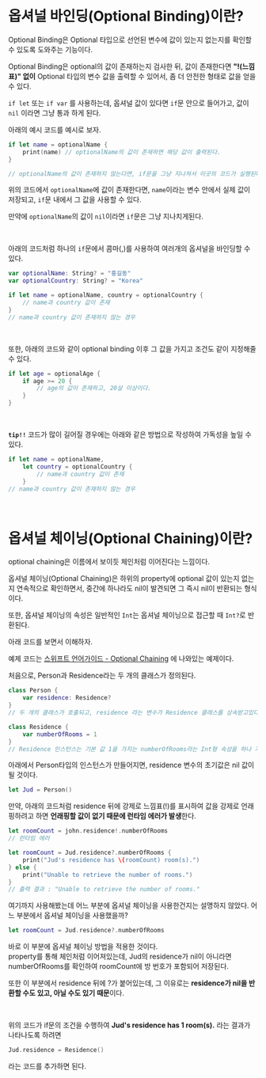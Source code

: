 # 옵셔널 바인딩(Optional Binding)이란?

Optional Binding은 Optional 타입으로 선언된 변수에 값이 있는지 없는지를 확인할 수 있도록 도와주는 기능이다.

Optional Binding은 optional의 값이 존재하는지 검사한 뒤, 값이 존재한다면 **"!(느낌표)" 없이** Optional 타입의 변수 값을 출력할 수 있어서, 좀 더 안전한 형태로 값을 얻을 수 있다.

`if let` 또는 `if var` 를 사용하는데, 옵셔널 값이 있다면 `if`문 안으로 들어가고, 값이 `nil` 이라면 그냥 통과 하게 된다.

아래의 예시 코드를 예시로 보자.
```swift
if let name = optionalName {
    print(name) // optionalName의 값이 존재하면 해당 값이 출력된다.
}

// optionalName의 값이 존재하지 않는다면, if문을 그냥 지나쳐서 이곳의 코드가 실행된다.
```

위의 코드에서 `optionalName`에 값이 존재한다면, `name`이라는 변수 안에서 실제 값이 저장되고, `if`문 내에서 그 값을 사용할 수 있다.

만약에 `optionalName`의 값이 `nil`이라면 `if`문은 그냥 지나치게된다.

<br>

아래의 코드처럼 하나의 `if`문에서 콤마(,)를 사용하여 여러개의 옵셔널을 바인딩할 수 있다.
```swift
var optionalName: String? = "홍길동"
var optionalCountry: String? = "Korea"

if let name = optionalName, country = optionalCountry {
    // name과 country 값이 존재
}
// name과 country 값이 존재하지 않는 경우
```

<br>

또한, 아래의 코드와 같이 optional binding 이후 그 값을 가지고 조건도 같이 지정해줄 수 있다.
```swift
if let age = optionalAge {
    if age >= 20 {
        // age의 값이 존재하고, 20살 이상이다.
    }
}
```

<br>

**`tip!!`** 코드가 많이 길어질 경우에는 아래와 같은 방법으로 작성하여 가독성을 높일 수 있다.
```swift
if let name = optionalName, 
    let country = optionalCountry {
        // name과 country 값이 존재
    }
// name과 country 값이 존재하지 않는 경우
```

<br>

# 옵셔널 체이닝(Optional Chaining)이란?

optional chaining은 이름에서 보이듯 체인처럼 이어진다는 느낌이다.

옵셔널 체이닝(Optional Chaining)은 하위의 property에 optional 값이 있는지 없는지 연속적으로 확인하면서, 중간에 하나라도 nil이 발견되면 그 즉시 nil이 반환되는 형식이다.


또한, 옵셔널 체이닝의 속성은 일반적인 `Int`는 옵셔널 체이닝으로 접근할 때 `Int?`로 반환된다.

아래 코드를 보면서 이해하자.

예제 코드는 [스위프트 언어가이드 - Optional Chaining](https://docs.swift.org/swift-book/LanguageGuide/OptionalChaining.html) 에 나와있는 예제이다.

처음으로, Person과 Residence라는 두 개의 클래스가 정의된다.
```swift
class Person {
    var residence: Residence?
}
// 두 개의 클래스가 호출되고, residence 라는 변수가 Residence 클래스를 상속받고있다. 또한 optional 기호 ?도 같이 작성해 주었다.

class Residence {
    var numberOfRooms = 1
}
// Residence 인스턴스는 기본 값 1을 가지는 numberOfRooms라는 Int형 속성을 하나 가지게 된다.
```

아래에서 Person타입의 인스턴스가 만들어지면, residence 변수의 초기값은 nil 값이 될 것이다.

```swift
let Jud = Person()
```

만약, 아래의 코드처럼 residence 뒤에 강제로 느낌표(!)를 표시하여 값을 강제로 언래핑하려고 하면 **언래핑할 값이 없기 때문에 런타임 에러가 발생**한다.

```swift
let roomCount = john.residence!.numberOfRooms
// 런타임 에러
```



```swift
let roomCount = Jud.residence?.numberOfRooms {
    print("Jud's residence has \(roomCount) room(s).")
} else {
    print("Unable to retrieve the number of rooms.")
}
// 출력 결과 : "Unable to retrieve the number of rooms."
```
여기까지 사용해봤는데 어느 부분에 옵셔널 체이닝을 사용한건지는 설명하지 않았다. 어느 부분에서 옵셔널 체이닝을 사용했을까?

```swift
let roomCount = Jud.residence?.numberOfRooms
```
바로 이 부분에 옵셔널 체이닝 방법을 적용한 것이다.<br>
property를 통해 체인처럼 이어져있는데, Jud의 residence가 nil이 아니라면 numberOfRooms를 확인하여 roomCount에 방 번호가 포함되어 저장된다.

또한 이 부분에서 residence 뒤에 ?가 붙어있는데, 그 이유로는 **residence가 nil을 반환할 수도 있고, 아닐 수도 있기 때문**이다.

<br>

위의 코드가 if문의 조건을 수행하여 **Jud's residence has 1 room(s).** 라는 결과가 나타나도록 하려면 
```swift
Jud.residence = Residence()
```
라는 코드를 추가하면 된다.


<!-- - 참고한 자료 & 블로그
- https://zeddios.tistory.com/16



- https://docs.swift.org/swift-book/LanguageGuide/OptionalChaining.html
- https://devxoul.gitbooks.io/ios-with-swift-in-40-hours/content/Chapter-2/optionals.html -->